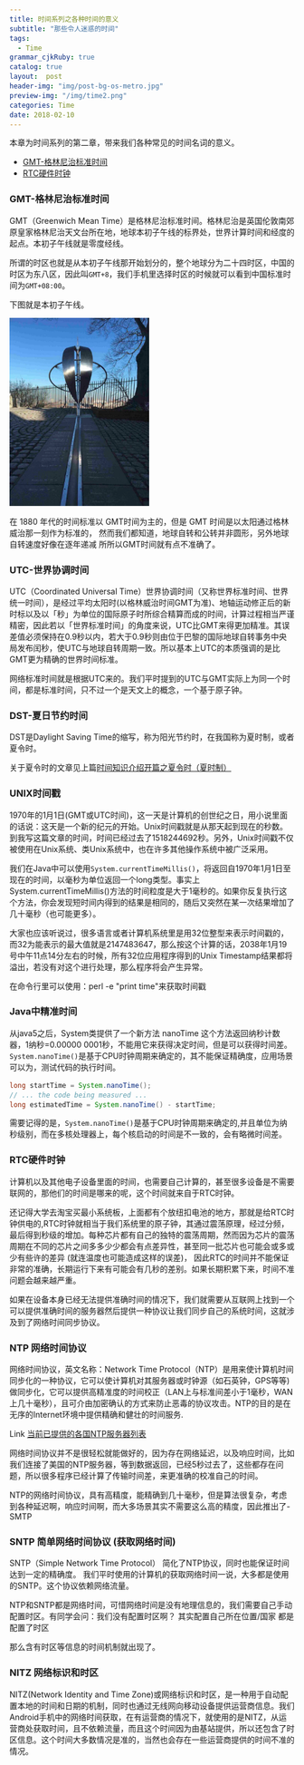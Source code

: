 ```yaml
---
title: 时间系列之各种时间的意义
subtitle: "那些令人迷惑的时间"
tags:
  - Time
grammar_cjkRuby: true
catalog: true
layout:  post
header-img: "img/post-bg-os-metro.jpg"
preview-img: "/img/time2.png"
categories: Time
date: 2018-02-10
---
```


本章为时间系列的第二章，带来我们各种常见的时间名词的意义。

- [GMT-格林尼治标准时间](#GMT-格林尼治标准时间)
- [RTC硬件时钟](#RTC硬件时钟)

### GMT-格林尼治标准时间
GMT（Greenwich Mean Time）是格林尼治标准时间。格林尼治是英国伦敦南郊原皇家格林尼治天文台所在地，地球本初子午线的标界处，世界计算时间和经度的起点。本初子午线就是零度经线。

所谓的时区也就是从本初子午线那开始划分的，整个地球分为二十四时区，中国的时区为东八区，因此叫`GMT+8`，我们手机里选择时区的时候就可以看到中国标准时间为`GMT+08:00`。

下图就是本初子午线。

![](/img/post1/gmt.png)

在 1880 年代的时间标准以 GMT时间为主的，但是 GMT 时间是以太阳通过格林威治那一刻作为标准的， 然而我们都知道，地球自转和公转并非圆形，另外地球自转速度好像在逐年递减 所所以GMT时间就有点不准确了。

### UTC-世界协调时间
UTC（Coordinated Universal Time）世界协调时间（又称世界标准时间、世界统一时间），是经过平均太阳时(以格林威治时间GMT为准)、地轴运动修正后的新时标以及以「秒」为单位的国际原子时所综合精算而成的时间，计算过程相当严谨精密，因此若以「世界标准时间」的角度来说，UTC比GMT来得更加精准。其误差值必须保持在0.9秒以内，若大于0.9秒则由位于巴黎的国际地球自转事务中央局发布闰秒，使UTC与地球自转周期一致。所以基本上UTC的本质强调的是比GMT更为精确的世界时间标准。

网络标准时间就是根据UTC来的。我们平时提到的UTC与GMT实际上为同一个时间，都是标准时间，只不过一个是天文上的概念，一个基于原子钟。

### DST-夏日节约时间
DST是Daylight Saving Time的缩写，称为阳光节约时，在我国称为夏时制，或者夏令时。

关于夏令时的文章见上篇[时间知识介绍开篇之夏令时（夏时制）](http://jerey.cn/time/2018/02/04/%E6%97%B6%E9%97%B4%E7%9F%A5%E8%AF%86%E4%BB%8B%E7%BB%8D%E4%B9%8B%E5%A4%8F%E4%BB%A4%E6%97%B6-%E5%A4%8F%E6%97%B6%E5%88%B6/)

### UNIX时间戳
1970年的1月1日(GMT或UTC时间)，这一天是计算机的创世纪之日，用小说里面的话说：这天是一个新的纪元的开始。Unix时间戳就是从那天起到现在的秒数。
到我写这篇文章的时间，时间已经过去了1518244692秒。另外，Unix时间戳不仅被使用在Unix系统、类Unix系统中，也在许多其他操作系统中被广泛采用。

我们在Java中可以使用`System.currentTimeMillis()`，将返回自1970年1月1日至现在的时间，以毫秒为单位返回一个long类型。事实上System.currentTimeMillis()方法的时间粒度是大于1毫秒的。如果你反复执行这个方法，你会发现短时间内得到的结果是相同的，随后又突然在某一次结果增加了几十毫秒（也可能更多）。

大家也应该听说过，很多语言或者计算机系统里是用32位整型来表示时间戳的，而32为能表示的最大值就是2147483647，那么按这个计算的话，2038年1月19号中午11点14分左右的时候，所有32位应用程序得到的Unix Timestamp结果都将溢出，若没有对这个进行处理，那么程序将会产生异常。

在命令行里可以使用：perl -e "print time"来获取时间戳

### Java中精准时间
从java5之后，System类提供了一个新方法 nanoTime 这个方法返回纳秒计数器，1纳秒=0.00000 0001秒，不能用它来获得决定时间，但是可以获得时间差。`System.nanoTime()`是基于CPU时钟周期来确定的，其不能保证精确度，应用场景可以为，测试代码的执行时间。

``` java
long startTime = System.nanoTime();
// ... the code being measured ...
long estimatedTime = System.nanoTime() - startTime;
```

需要记得的是，`System.nanoTime()`是基于CPU时钟周期来确定的,并且单位为纳秒级别，而在多核处理器上，每个核启动的时间是不一致的，会有略微时间差。

### RTC硬件时钟
计算机以及其他电子设备里面的时间，也需要自己计算的，甚至很多设备是不需要联网的，那他们的时间是哪来的呢，这个时间就来自于RTC时钟。

还记得大学去淘宝买最小系统板，上面都有个放纽扣电池的地方，那就是给RTC时钟供电的,RTC时钟就相当于我们系统里的原子钟，其通过震荡原理，经过分频，最后得到秒级的增加。每种芯片都有自己的独特的震荡周期，然而因为芯片的震荡周期在不同的芯片之间多多少少都会有点差异性，甚至同一批芯片也可能会或多或少有些许的差异 (就连温度也可能造成这样的误差)，
因此RTC的时间并不能保证非常的准确，长期运行下来有可能会有几秒的差别。如果长期积累下来，时间不准问题会越来越严重。

如果在设备本身已经无法提供准确时间的情况下，我们就需要从互联网上找到一个可以提供准确时间的服务器然后提供一种协议让我们同步自己的系统时间，这就涉及到了网络时间同步协议。

### NTP 网络时间协议
网络时间协议，英文名称：Network Time Protocol（NTP）是用来使计算机时间同步化的一种协议，它可以使计算机对其服务器或时钟源（如石英钟，GPS等等)做同步化，它可以提供高精准度的时间校正（LAN上与标准间差小于1毫秒，WAN上几十毫秒），且可介由加密确认的方式来防止恶毒的协议攻击。NTP的目的是在无序的Internet环境中提供精确和健壮的时间服务.

Link [当前已提供的各国NTP服务器列表](http://www.ntp.org.cn/)

网络时间协议并不是很轻松就能做好的，因为存在网络延迟，以及响应时间，比如我们连接了美国的NTP服务器，等到数据返回，已经5秒过去了，这些都存在问题，所以很多程序已经计算了传输时间差，来更准确的校准自己的时间。

NTP的网络时间协议，具有高精度，能精确到几十毫秒，但是算法很复杂，考虑到各种延迟啊，响应时间啊，而大多场景其实不需要这么高的精度，因此推出了-SMTP

### SNTP 简单网络时间协议 (获取网络时间)
SNTP（Simple Network Time Protocol） 简化了NTP协议，同时也能保证时间达到一定的精确度。 我们平时使用的计算机的获取网络时间一说，大多都是使用的SNTP。这个协议依赖网络流量。

NTP和SNTP都是网络时间，可惜网络时间是没有地理信息的，我们需要自己手动配置时区。有同学会问：我们没有配置时区啊？ 其实配置自己所在位置/国家 都是配置了时区

那么含有时区等信息的时间机制就出现了。

### NITZ 网络标识和时区
NITZ(Network Identity and Time Zone)或网络标识和时区，是一种用于自动配置本地的时间和日期的机制，同时也通过无线网向移动设备提供运营商信息。我们Android手机中的网络时间获取，在有运营商的情况下，就使用的是NITZ，从运营商处获取时间，且不依赖流量，而且这个时间因为由基站提供，所以还包含了时区信息。这个时间大多数情况是准的，当然也会存在一些运营商提供的时间不准的情况。
